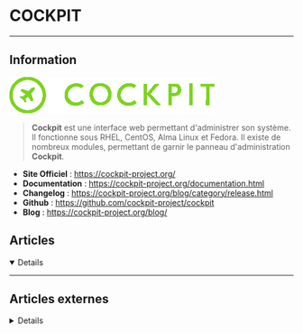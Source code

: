 # COCKPIT
---

## <i class="fa-solid fa-hashtag"></i> Information

![Logo](../../_media/apps/cockpit/cockpit-logo.png ':size=250 :no-zoom')


> <i class="fa-solid fa-quote-left"></i> **Cockpit** est une interface web permettant d'administrer son système. Il fonctionne sous RHEL, CentOS, Alma Linux et Fedora. Il existe de nombreux modules, permettant de garnir le panneau d'administration **Cockpit**. <i class="fa-solid fa-quote-left fa-rotate-180"></i>


- <i class="fa-solid fa-globe"></i> **Site Officiel** : https://cockpit-project.org/
- <i class="fa-solid fa-book"></i> **Documentation** : https://cockpit-project.org/documentation.html
- <i class="fa-solid fa-file-circle-question"></i> **Changelog** : https://cockpit-project.org/blog/category/release.html
- <i class="fa-brands fa-github"></i> **Github** : https://github.com/cockpit-project/cockpit
- <i class="fab fa-blogger-b"></i> **Blog** : https://cockpit-project.org/blog/



## <i class="fa-regular fa-newspaper"></i> Articles

<details open>

</details>

---

## <i class="fa-solid fa-glasses"></i> Articles externes

<details>

- [Reconfiguring virtual machines with Cockpit](https://fedoramagazine.org/reconfiguring-virtual-machines-with-cockpit/)
- [An introduction to Cockpit, a browser-based administration tool for Linux](https://www.redhat.com/sysadmin/intro-cockpit)
- [Create virtual machines with Cockpit in Fedora](https://fedoramagazine.org/create-virtual-machines-with-cockpit-in-fedora/)
- [Getting Started With Cockpit, a Web-Based Linux Server Administration Tool](https://www.makeuseof.com/cockpit-web-based-linux-server-administration-tool/)
- [How to Install and Use Cockpit on CentOS 8 / RHEL 8](https://www.linuxtechi.com/install-use-cockpit-tool-centos8-rhel8/)
- [How to Install Cockpit on AlmaLinux 8 or Rocky Linux 8](https://linoxide.com/install-cockpit-on-almalinux-or-rocky-linux/)
- [How to Install Cockpit on CentOS 8](https://linoxide.com/tools/install-cockpit-on-centos/)
- [How To Install Cockpit on Debian 10](https://www.digitalocean.com/community/tutorials/how-to-install-cockpit-on-debian-10)
- [How to Install Cockpit on Debian 11](https://www.howtoforge.com/how-to-install-cockpit-on-debian-11/)
- [How to Install Cockpit on Rocky Linux 8](https://www.howtoforge.com/how-to-install-cockpit-on-rocky-linux-8/)
- [How to Install Cockpit Web Console in CentOS 8](https://www.tecmint.com/install-cockpit-web-console-in-centos-8/)
- [How to Use Cockpit Web Console on CentOS 8](https://linuxhint.com/cockpit_web_console_centos8/)
- [Install Cockpit on Debian 9](https://www.rosehosting.com/blog/install-cockpit-on-debian-9/)
- [Make Container Management Easy With Cockpit](https://www.linux.com/learn/intro-to-linux/2017/3/make-container-management-easy-cockpit)
- [Manage KVM Virtual Machines Using Cockpit Web Console](https://www.ostechnix.com/manage-kvm-virtual-machines-using-cockpit-web-console/)
- [Manage Rocky Linux 8 Server using Cockpit Web Console](https://computingforgeeks.com/manage-rocky-linux-using-cockpit-web-console/)
- [Managing network interfaces and FirewallD in Cockpit](https://fedoramagazine.org/managing-network-interfaces-and-firewalld-in-cockpit/)
- [Monitor And Administer Linux Servers Using Cockpit Via Web Browser](https://www.ostechnix.com/cockpit-monitor-administer-linux-servers-via-web-browser/)
- [Monitor Your Servers With Cockpit](https://dzone.com/articles/monitor-your-servers-with-cockpit)
- [Storage management with Cockpit](https://fedoramagazine.org/storage-management-with-cockpit/)

</details>
